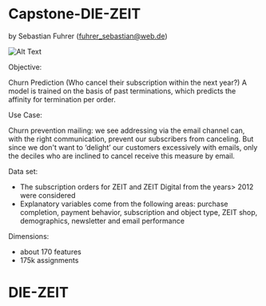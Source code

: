 # Capstone-DIE-ZEIT

by Sebastian Fuhrer (fuhrer_sebastian@web.de)

![Alt Text](https://miro.medium.com/max/700/1*WqId29D5dN_8DhiYQcHa2w.png)

Objective:

Churn Prediction (Who cancel their subscription within the next year?)
A model is trained on the basis of past terminations, which predicts the affinity for termination per order.

Use Case:

Churn prevention mailing: we see addressing via the email channel can, with the right communication, prevent our subscribers from canceling. 
But since we don't want to ‘delight’ our customers excessively with emails, only the deciles who are inclined to cancel receive this measure by email.

Data set: 

 - The subscription orders for ZEIT and ZEIT Digital from the years> 2012 were considered
 - Explanatory variables come from the following areas: purchase completion, payment behavior, subscription and object type, ZEIT shop, demographics, newsletter and email performance

Dimensions:

- about 170 features
- 175k assignments
# DIE-ZEIT
